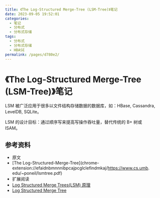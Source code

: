 ```yaml
---
title: 《The Log-Structured Merge-Tree (LSM-Tree)》笔记
date: 2023-09-05 19:52:01
categories:
  - 笔记
  - 分布式
  - 分布式存储
tags:
  - 分布式
  - 分布式存储
  - HBASE
permalink: /pages/d780e2/
---
```


# 《The Log-Structured Merge-Tree (LSM-Tree)》笔记

LSM 被广泛应用于很多以文件结构存储数据的数据库，如：HBase, Cassandra, LevelDB, SQLite。

LSM 的设计目标：通过顺序写来提高写操作吞吐量，替代传统的 B+ 树或 ISAM。

## 参考资料

- 原文
- [The Log-Structured-Merge-Tree](chrome-extension://efaidnbmnnnibpcajpcglclefindmkaj/https://www.cs.umb.
  edu/~poneil/lsmtree.pdf)
- 扩展阅读
- [Log Structured Merge Trees(LSM) 原理](https://www.open-open.com/lib/view/open1424916275249.html)
- [Log Structured Merge Tree](chrome-extension://efaidnbmnnnibpcajpcglclefindmkaj/https://lrita.github.io/images/posts/database/lsmtree-170129180333.pdf)
